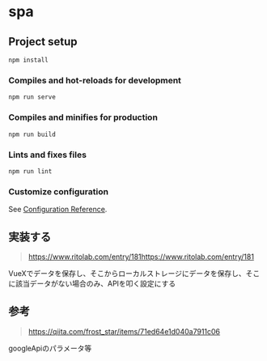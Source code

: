 # spa

## Project setup
```
npm install
```

### Compiles and hot-reloads for development
```
npm run serve
```

### Compiles and minifies for production
```
npm run build
```

### Lints and fixes files
```
npm run lint
```

### Customize configuration
See [Configuration Reference](https://cli.vuejs.org/config/).

## 実装する
> https://www.ritolab.com/entry/181https://www.ritolab.com/entry/181

VueXでデータを保存し、そこからローカルストレージにデータを保存し、そこに該当データがない場合のみ、APIを叩く設定にする

## 参考
> https://qiita.com/frost_star/items/71ed64e1d040a7911c06

googleApiのパラメータ等